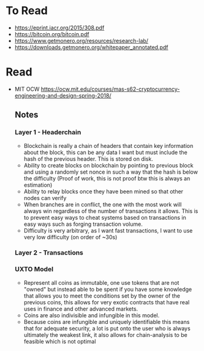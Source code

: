 # To Read
- https://eprint.iacr.org/2015/308.pdf
- https://bitcoin.org/bitcoin.pdf
- https://www.getmonero.org/resources/research-lab/
- https://downloads.getmonero.org/whitepaper_annotated.pdf
# Read
- MIT OCW https://ocw.mit.edu/courses/mas-s62-cryptocurrency-engineering-and-design-spring-2018/
  ## Notes
     ### Layer 1 - Headerchain
     - Blockchain is really a chain of headers that contain key information about the block, this can be any data I want but must include the hash of the previous header. This is stored on disk.
     - Ability to create blocks on blockchain by pointing to previous block and using a randomly set nonce in such a way that the hash is below the difficulty (Proof of work, this is not proof btw this is always an estimation)
     - Ability to relay blocks once they have been mined so that other nodes can verify
     - When branches are in conflict, the one with the most work will always win regardless of the number of transactions it allows. This is to prevent easy ways to cheat systems based on transactions in easy ways such as forging transaction volume.
     - Difficulty is very arbitrary, as I want fast transactions, I want to use very low difficulty (on order of ~30s)
       
     ### Layer 2 - Transactions
    ### UXTO Model
    - Represent all coins as immutable, one use tokens that are not "owned" but instead able to be spent if you have some knowledge that allows you to meet the conditions set by the owner of the previous coins, this allows for very exotic contracts that have real uses in finance and other advanced markets.
    - Coins are also indivisible and infungible in this model.
    - Because coins are infungible and uniquely identifiable this means that for adequate security, a lot is put onto the user who is always ultimately the weakest link, it also allows for chain-analysis to be feasible which is not optimal
